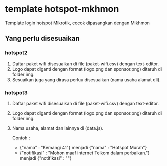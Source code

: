 # template hotspot-mkhmon
Template login hotspot Mikrotik, cocok dipasangkan dengan Mikhmon
## Yang perlu disesuaikan
### hotspot2
1. Daftar paket wifi disesuaikan di file (paket-wifi.csv) dengan text-editor.
2. Logo dapat diganti dengan format (logo.png dan sponsor.png) ditaruh di folder img.
3. Sesuaikan juga yang dirasa perluu disesuaikan (nama usaha alamat dll).
### hotspot3
1. Daftar paket wifi disesuaikan di file (paket-wifi.csv) dengan text-editor.
2. Logo dapat diganti dengan format (logo.png dan sponsor.png) ditaruh di folder img.
3. Nama usaha, alamat dan lainnya di (data.js).

      Contoh : 
      - {"nama" : "Kemangi 41"} menjadi {"nama" : "Hotspot Murah"}
      - {"notifikasi" : "Mohon maaf internet Telkom dalam perbaikan."} menjadi {"notifikasi" : ""}


